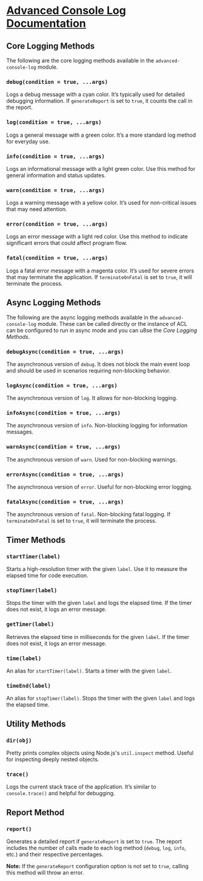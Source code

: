 # [Advanced Console Log Documentation](/docs/README.md)

## Core Logging Methods

The following are the core logging methods available in the `advanced-console-log` module.

### `debug(condition = true, ...args)`

Logs a debug message with a cyan color. It’s typically used for detailed debugging information. If `generateReport` is set to `true`, it counts the call in the report.

### `log(condition = true, ...args)`

Logs a general message with a green color. It’s a more standard log method for everyday use.

### `info(condition = true, ...args)`

Logs an informational message with a light green color. Use this method for general information and status updates.

### `warn(condition = true, ...args)`

Logs a warning message with a yellow color. It’s used for non-critical issues that may need attention.

### `error(condition = true, ...args)`

Logs an error message with a light red color. Use this method to indicate significant errors that could affect program flow.

### `fatal(condition = true, ...args)`

Logs a fatal error message with a magenta color. It’s used for severe errors that may terminate the application. If `terminateOnFatal` is set to `true`, it will terminate the process.

## Async Logging Methods

The following are the async logging methods available in the `advanced-console-log` module. These can be called directly or the instance of ACL can be configured to run in async mode and you can u8se the _Core Logging Methods_.

### `debugAsync(condition = true, ...args)`

The asynchronous version of `debug`. It does not block the main event loop and should be used in scenarios requiring non-blocking behavior.

### `logAsync(condition = true, ...args)`

The asynchronous version of `log`. It allows for non-blocking logging.

### `infoAsync(condition = true, ...args)`

The asynchronous version of `info`. Non-blocking logging for information messages.

### `warnAsync(condition = true, ...args)`

The asynchronous version of `warn`. Used for non-blocking warnings.

### `errorAsync(condition = true, ...args)`

The asynchronous version of `error`. Useful for non-blocking error logging.

### `fatalAsync(condition = true, ...args)`

The asynchronous version of `fatal`. Non-blocking fatal logging. If `terminateOnFatal` is set to `true`, it will terminate the process.

## Timer Methods

### `startTimer(label)`

Starts a high-resolution timer with the given `label`. Use it to measure the elapsed time for code execution.

### `stopTimer(label)`

Stops the timer with the given `label` and logs the elapsed time. If the timer does not exist, it logs an error message.

### `getTimer(label)`

Retrieves the elapsed time in milliseconds for the given `label`. If the timer does not exist, it logs an error message.

### `time(label)`

An alias for `startTimer(label)`. Starts a timer with the given `label`.

### `timeEnd(label)`

An alias for `stopTimer(label)`. Stops the timer with the given `label` and logs the elapsed time.

## Utility Methods

### `dir(obj)`

Pretty prints complex objects using Node.js's `util.inspect` method. Useful for inspecting deeply nested objects.

### `trace()`

Logs the current stack trace of the application. It’s similar to `console.trace()` and helpful for debugging.

## Report Method

### `report()`

Generates a detailed report if `generateReport` is set to `true`. The report includes the number of calls made to each log method (`debug`, `log`, `info`, etc.) and their respective percentages.

**Note:** If the `generateReport` configuration option is not set to `true`, calling this method will throw an error.
